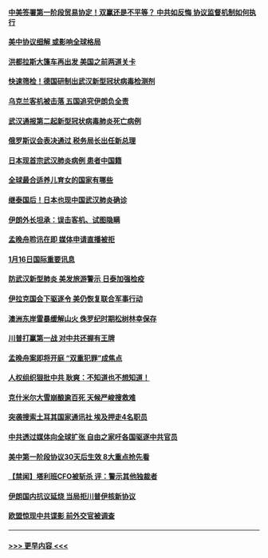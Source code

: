#### [中美签署第一阶段贸易协定！双赢还是不平等？ 中共如反悔 协议监督机制如何执行](../pages/prog202/a102754464.md?t=01170955) 
#### [美中协议细解 或影响全球格局](../pages/prog202/a102754450.md?t=01170955) 
#### [洪都拉斯大篷车再出发 美国之前两道关卡](../pages/prog202/a102754430.md?t=01170955) 
#### [快速筛检！德国研制出武汉新型冠状病毒检测剂](../pages/prog202/a102754330.md?t=01170955) 
#### [乌克兰客机被击落 五国追究伊朗负全责](../pages/prog202/a102754374.md?t=01170955) 
#### [武汉通报第二起新型冠状病毒肺炎死亡病例](../pages/prog202/a102754298.md?t=01170955) 
#### [俄罗斯议会表决通过 税务局长出任新总理](../pages/prog202/a102754288.md?t=01170955) 
#### [日本现首宗武汉肺炎病例 患者中国籍](../pages/prog202/a102754250.md?t=01170955) 
#### [全球最合适养儿育女的国家有哪些](../pages/prog202/a102754198.md?t=01170955) 
#### [继泰国后！日本也现中国武汉肺炎确诊](../pages/prog202/a102754064.md?t=01170955) 
#### [伊朗外长坦承：误击客机、试图隐瞒](../pages/prog202/a102754062.md?t=01170955) 
#### [孟晚舟聆讯在即 媒体申请直播被拒](../pages/prog202/a102754058.md?t=01170955) 
#### [1月16日国际重要讯息](../pages/prog202/a102754054.md?t=01170955) 
#### [防武汉新型肺炎 美发旅游警示 日泰加强检疫](../pages/prog202/a102753986.md?t=01170955) 
#### [伊拉克国会下驱逐令 美仍恢复联合军事行动](../pages/prog202/a102753975.md?t=01170955) 
#### [澳洲东岸雷暴缓解山火 侏罗纪时期松树林幸保存](../pages/prog202/a102753943.md?t=01170955) 
#### [川普打赢第一战 对中共还握有王牌](../pages/prog202/a102753874.md?t=01170955) 
#### [孟晚舟案即将开庭 “双重犯罪”成焦点](../pages/prog202/a102753891.md?t=01170955) 
#### [人权组织狠批中共 耿爽：不知道也不想知道！](../pages/prog202/a102753872.md?t=01170955) 
#### [克什米尔大雪崩酿逾百死 天候严峻搜救难](../pages/prog202/a102753837.md?t=01170955) 
#### [突袭搜索土耳其国家通讯社 埃及押走4名职员](../pages/prog202/a102753805.md?t=01170955) 
#### [中共透过媒体向全球扩张 自由之家吁各国驱逐中共官员](../pages/prog202/a102753798.md?t=01170955) 
#### [美中第一阶段协议30天后生效 8大重点抢先看](../pages/prog202/a102753782.md?t=01170955) 
#### [【禁闻】塔利班CFO被斩杀 评：警示其他独裁者](../pages/prog202/a102753756.md?t=01170955) 
#### [伊朗国内抗议延烧 当局拒川普伊核新协议](../pages/prog202/a102753697.md?t=01170955) 
#### [欧盟惊现中共谍影 前外交官被调查](../pages/prog202/a102753660.md?t=01170955) 

----
#### [ >>> 更早内容 <<< ](../indexes/prog202-earlier.md)
